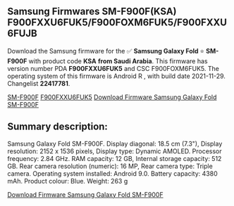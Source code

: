 <h2>Samsung Firmwares SM-F900F(KSA) F900FXXU6FUK5/F900FOXM6FUK5/F900FXXU6FUJB</h2>
Download the Samsung firmware for the ✅ <strong>Samsung Galaxy Fold </strong> ⭐ <strong>SM-F900F</strong> with product code <strong>KSA</strong> <strong> from Saudi Arabia</strong>. This firmware has version number PDA <strong>F900FXXU6FUK5</strong> and CSC F900FOXM6FUK5. The operating system of this firmware is Android R , with build date 2021-11-29. Changelist <strong>22417781</strong>.


[SM-F900F](https://samfirm.shop/samsung/model/SM-F900F)
[F900FXXU6FUK5](https://samfirm.shop/samsung/pda/F900FXXU6FUK5)
[Download Firmware Samsung Galaxy Fold SM-F900F](https://samfirm.shop/samsung/firmware/478571)
<h2>Summary description:</h2>
<p>Samsung Galaxy Fold SM-F900F. Display diagonal: 18.5 cm (7.3"), Display resolution: 2152 x 1536 pixels, Display type: Dynamic AMOLED. Processor frequency: 2.84 GHz. RAM capacity: 12 GB, Internal storage capacity: 512 GB. Rear camera resolution (numeric): 16 MP, Rear camera type: Triple camera. Operating system installed: Android 9.0. Battery capacity: 4380 mAh. Product colour: Blue. Weight: 263 g</p>


[Download Firmware Samsung Galaxy Fold SM-F900F](https://samfirm.shop/samsung/firmware/478571)
